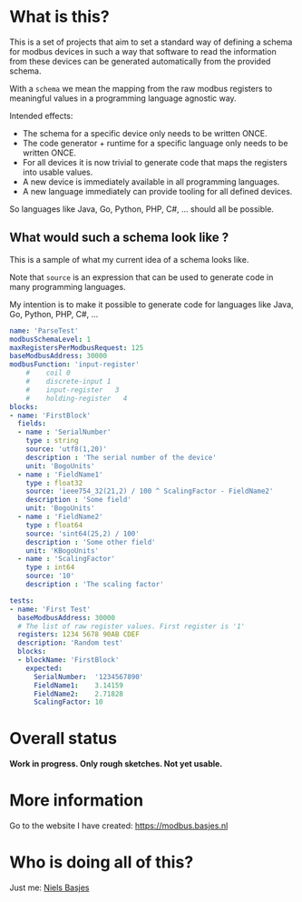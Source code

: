 # What is this?
This is a set of projects that aim to set a standard way of defining a schema for modbus devices in such a way that software to read the information from these devices can be generated automatically from the provided schema.

With a `schema` we mean the mapping from the raw modbus registers to meaningful values in a programming language agnostic way.

Intended effects:
- The schema for a specific device only needs to be written ONCE.
- The code generator + runtime for a specific language only needs to be written ONCE.
- For all devices it is now trivial to generate code that maps the registers into usable values.
- A new device is immediately available in all programming languages.
- A new language immediately can provide tooling for all defined devices.

So languages like Java, Go, Python, PHP, C#, ... should all be possible.

## What would such a schema look like ?
This is a sample of what my current idea of a schema looks like.

Note that `source` is an expression that can be used to generate code in many programming languages.

My intention is to make it possible to generate code for languages like Java, Go, Python, PHP, C#, ...

```yaml
name: 'ParseTest'
modbusSchemaLevel: 1
maxRegistersPerModbusRequest: 125
baseModbusAddress: 30000
modbusFunction: 'input-register'
    #    coil 0
    #    discrete-input 1
    #    input-register   3
    #    holding-register   4
blocks:
- name: 'FirstBlock'
  fields:
  - name : 'SerialNumber'
    type : string
    source: 'utf8(1,20)'
    description : 'The serial number of the device'
    unit: 'BogoUnits'
  - name : 'FieldName1'
    type : float32
    source: 'ieee754_32(21,2) / 100 ^ ScalingFactor - FieldName2'
    description : 'Some field'
    unit: 'BogoUnits'
  - name : 'FieldName2'
    type : float64
    source: 'sint64(25,2) / 100'
    description : 'Some other field'
    unit: 'KBogoUnits'
  - name : 'ScalingFactor'
    type : int64
    source: '10'
    description : 'The scaling factor'

tests:
- name: 'First Test'
  baseModbusAddress: 30000
  # The list of raw register values. First register is '1'
  registers: 1234 5678 90AB CDEF
  description: 'Random test'
  blocks:
  - blockName: 'FirstBlock'
    expected:
      SerialNumber:  '1234567890'
      FieldName1:    3.14159
      FieldName2:    2.71828
      ScalingFactor: 10

```

# Overall status
**Work in progress. Only rough sketches. Not yet usable.**

# More information
Go to the website I have created: https://modbus.basjes.nl

# Who is doing all of this?
Just me: [Niels Basjes](https://github.com/nielsbasjes)
